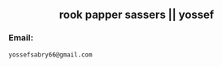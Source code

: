 <h2 align="center"> rook papper sassers || yossef </h2>


### Email:
```
yossefsabry66@gmail.com
```
